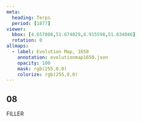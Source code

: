 ```yaml
---
meta:
  heading: Terps
  period: [1877]
viewer:
  bbox: [4.657088,51.674029,4.915598,51.834046]
  rotation: 0
allmaps:
  - label: Evolution Map, 1650
    annotation: evolutionmap1650.json
    opacity: 100
    mask: rgb(255,0,0)
    colorize: rgb(255,0,0)
---
```


## 08

FILLER
